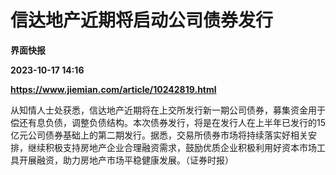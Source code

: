 # 信达地产近期将启动公司债券发行
**界面快报**

**2023-10-17 14:16**

**https://www.jiemian.com/article/10242819.html**

从知情人士处获悉，信达地产近期将在上交所发行新一期公司债券，募集资金用于偿还有息负债，调整负债结构。本次债券发行，将是在发行人在上半年已发行的15亿元公司债券基础上的第二期发行。据悉，交易所债券市场将持续落实好相关安排，继续积极支持房地产企业合理融资需求，鼓励优质企业积极利用好资本市场工具开展融资，助力房地产市场平稳健康发展。（证券时报）